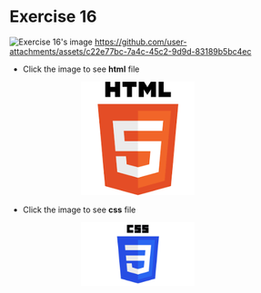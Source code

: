 # Exercise 16
![Exercise 16's image]("https://github.com/user-attachments/assets/3eba37c0-5f0f-4a7e-8c15-ef441b9e08c7")
https://github.com/user-attachments/assets/c22e77bc-7a4c-45c2-9d9d-83189b5bc4ec

- Click the image to see **html** file  
<a href="test.html">
    <img src="imgs/logo_html.png" alt="test.html" width="200px" style="background-color: white; margin:0 25% 0 25%;">
</a>

- Click the image to see **css** file  
<a href="test.css">
    <img src="imgs/logo_css.png" alt="test.css" width="200px" style="background-color: white; margin:0 25% 0 25%;">
</a>
